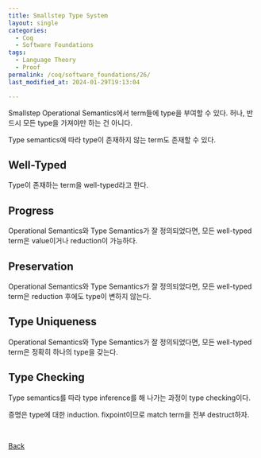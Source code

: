 ```yaml
---
title: Smallstep Type System
layout: single
categories:
  - Coq
  - Software Foundations
tags:
  - Language Theory
  - Proof
permalink: /coq/software_foundations/26/
last_modified_at: 2024-01-29T19:13:04

---
```


Smallstep Operational Semantics에서 term들에 type을 부여할 수 있다.
허나, 반드시 모든 type을 가져야만 하는 건 아니다.

Type semantics에 따라 type이 존재하지 않는 term도 존재할 수 있다.

## Well-Typed

Type이 존재하는 term을 well-typed라고 한다.

## Progress

Operational Semantics와 Type Semantics가 잘 정의되었다면,
모든 well-typed term은 value이거나 reduction이 가능하다.

## Preservation

Operational Semantics와 Type Semantics가 잘 정의되었다면,
모든 well-typed term은 reduction 후에도 type이 변하지 않는다.

## Type Uniqueness

Operational Semantics와 Type Semantics가 잘 정의되었다면,
모든 well-typed term은 정확히 하나의 type을 갖는다.

## Type Checking

Type semantics를 따라 type inference를 해 나가는 과정이 type checking이다.

증명은 type에 대한 induction. fixpoint이므로 match term을 전부 destruct하자.

<br>

[Back](/coq/software_foundations/)